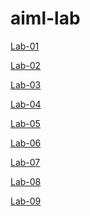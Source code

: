 # aiml-lab
[Lab-01](https://github.com/2203a51289/aiml-lab/blob/main/Lab01%20(1)%20(1).ipynb)

[Lab-02](https://github.com/2203a51289/aiml-lab/blob/main/Copy%20of%20lab02%20(1)%20(1).ipynb)

[Lab-03](https://github.com/2203a51289/aiml-lab/blob/main/LAB-3%20(1)%20(1).ipynb)

[Lab-04](https://github.com/2203a51289/aiml-lab/blob/main/Lab%204%20(1)%20(1).ipynb)

[Lab-05](https://github.com/2203a51289/aiml-lab/blob/main/Lab05%20(1)%20(1).ipynb)

[Lab-06](https://github.com/2203a51289/aiml-lab/blob/main/Lab06%20(1)%20(1).ipynb)

[Lab-07](https://github.com/2203a51289/aiml-lab/blob/main/Lab-07%20(1)%20(1).ipynb)

[Lab-08](https://github.com/2203a51289/aiml-lab/blob/main/Lab-08%20(1).ipynb)

[Lab-09]()
